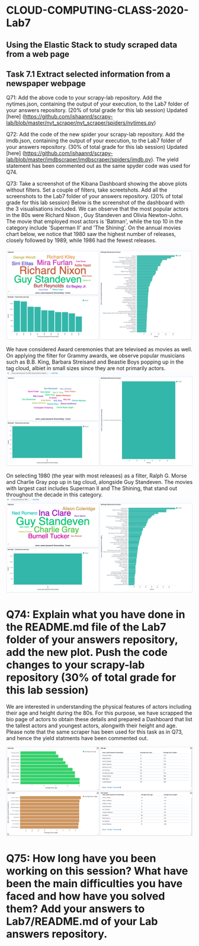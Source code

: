 # CLOUD-COMPUTING-CLASS-2020-Lab7

## Using the Elastic Stack to study scraped data from a web page

## Task 7.1 Extract selected information from a newspaper webpage

Q71: Add the above code to your scrapy-lab repository. Add the nytimes.json, containing the output of your execution, to the Lab7 folder of your answers repository. (20% of total grade for this lab session) 
Updated [here] (https://github.com/ishaanrd/scrapy-lab/blob/master/nyt_scraper/nyt_scraper/spiders/nytimes.py)


Q72: Add the code of the new spider your scrapy-lab repository. Add the imdb.json, containing the output of your execution, to the Lab7 folder of your answers repository. (30% of total grade for this lab session)
Updated [here] (https://github.com/ishaanrd/scrapy-lab/blob/master/imdbscraper/imdbscraper/spiders/imdb.py). The yield statement has been commented out as the same spyder code was used for Q74.

Q73: Take a screenshot of the Kibana Dashboard showing the above plots without filters. Set a couple of filters, take screetshots. Add all the screenshots to the Lab7 folder of your answers repository. (20% of total grade for this lab session)
Below is the screenshot of the dashboard with the 3 visualisations included. We can observe that the most popular actors in the 80s were Richard Nixon , Guy Standeven and Olivia Newton-John. The movie that employed most actors is 'Batman', while the top 10 in the category include 'Superman II' and 'The Shining'. On the annual movies chart below, we notice that 1980 saw the highest number of releases, closely followed by 1989, while 1986 had the fewest releases.

![Dashboard](images/dash_vanilla.png)

We have considered Award ceremonies that are televised as movies as well. On applying the filter for Grammy awards, we observe popular musicians such as B.B. King, Barbara Streisand and Beastie Boys popping up in the tag cloud, albiet in small sizes since they are not primarily actors.
![Dashboard1](images/dash_grammy.png)

On selecting 1980 (the year with most releases) as a filter, Ralph G. Morse and Charlie Gray pop up in tag cloud, alongside Guy Standeven. The movies with largest cast includes Superman II and The Shining, that stand out throughout the decade in this category.
![Dashboard2](images/dash_1980.png)


# Q74: Explain what you have done in the README.md file of the Lab7 folder of your answers repository, add the new plot. Push the code changes to your scrapy-lab repository (30% of total grade for this lab session)
We are interested in understanding the physical features of actors including their age and height during the 80s. For this purpose, we have scrapped the bio page of actors to obtain these details and prepared a Dashboard that list the tallest actors and youngest actors, alongwith their height and age.
Please note that the same scraper has been used for this task as in Q73, and hence the yield statments have been commented out.

![Dashboard3](images/dash_actors.png)

# Q75: How long have you been working on this session? What have been the main difficulties you have faced and how have you solved them? Add your answers to Lab7/README.md of your Lab answers repository.
